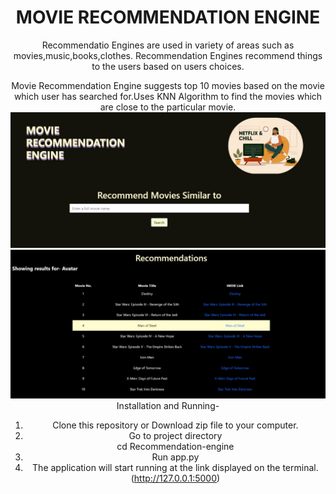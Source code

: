 <center><h1>MOVIE RECOMMENDATION ENGINE</h1><center>

Recommendatio Engines are used in variety of areas such as movies,music,books,clothes. Recommendation Engines recommend things to the users based on users choices.
  
Movie Recommendation Engine suggests top 10 movies based on the movie which user has searched for.Uses KNN Algorithm to find the movies which are close to the particular movie.<br />
<img src="/Readme_images/homepage.jpeg" />
<img src="/Readme_images/Recommendations.jpeg" />
 <br />
Installation and Running-<br />
  1. Clone this repository or Download zip file to your computer.</br>
  2. Go to project directory<br />
        cd Recommendation-engine
  2. Run app.py</br>
  3. The application will start running at the link displayed on the terminal. (http://127.0.0.1:5000)
